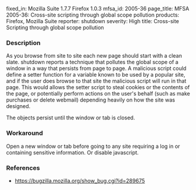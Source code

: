 fixed_in: Mozilla Suite 1.7.7
          Firefox 1.0.3
mfsa_id: 2005-36
page_title: MFSA 2005-36: Cross-site scripting through global scope pollution
products: Firefox, Mozilla Suite
reporter: shutdown
severity: High
title: Cross-site Scripting through global scope pollution

<h3>Description</h3>

<p>As you browse from site to site each new page should start with a clean
slate. shutdown reports a technique that pollutes the global scope of
a window in a way that persists from page to page.
A malicious script could define a setter function
for a variable known to be used by a popular site, and if the user
does browse to that site the malicious script will run in that page.
This would allows the setter script to steal cookies or the contents
of the page, or potentially perform actions on the user's behalf
(such as make purchases or delete webmail) depending heavily on
how the site was designed.</p>

<p>The objects persist until the window or tab is closed.</p>

<h3>Workaround</h3>

<p>Open a new window or tab before going to any site requiring a log in
or containing sensitive information. Or disable javascript.</p>

<h3>References</h3>

<ul>
<li><a href="https://bugzilla.mozilla.org/show_bug.cgi?id=289675">
https://bugzilla.mozilla.org/show_bug.cgi?id=289675</a></li>
</ul>



